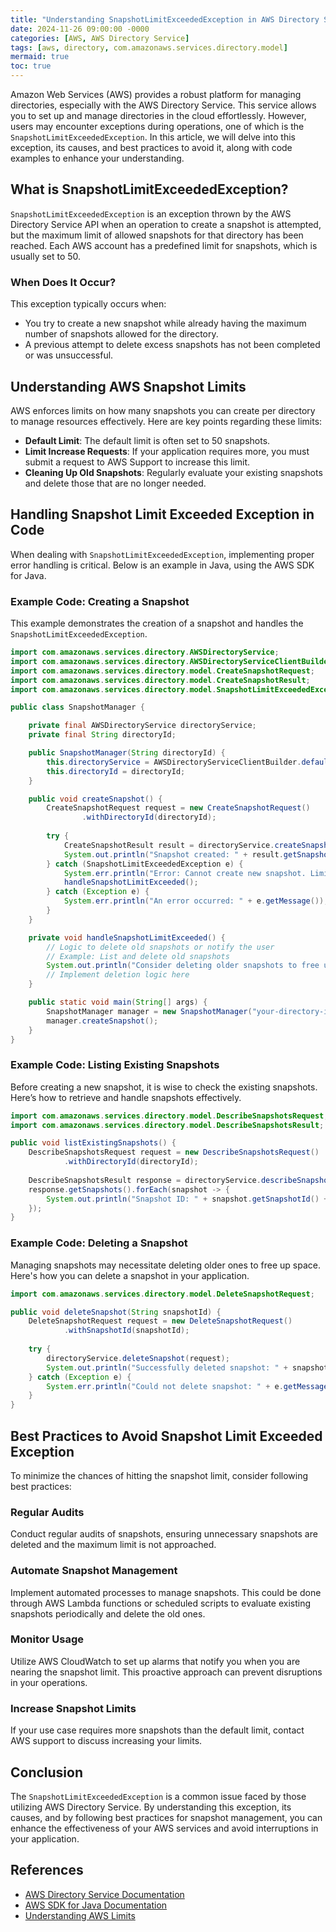 ```yaml
---
title: "Understanding SnapshotLimitExceededException in AWS Directory Service"
date: 2024-11-26 09:00:00 -0000
categories: [AWS, AWS Directory Service]
tags: [aws, directory, com.amazonaws.services.directory.model]
mermaid: true
toc: true
---
```



Amazon Web Services (AWS) provides a robust platform for managing directories, especially with the AWS Directory Service. This service allows you to set up and manage directories in the cloud effortlessly. However, users may encounter exceptions during operations, one of which is the `SnapshotLimitExceededException`. In this article, we will delve into this exception, its causes, and best practices to avoid it, along with code examples to enhance your understanding.

## What is SnapshotLimitExceededException?

`SnapshotLimitExceededException` is an exception thrown by the AWS Directory Service API when an operation to create a snapshot is attempted, but the maximum limit of allowed snapshots for that directory has been reached. Each AWS account has a predefined limit for snapshots, which is usually set to 50.

### When Does It Occur?

This exception typically occurs when:
- You try to create a new snapshot while already having the maximum number of snapshots allowed for the directory.
- A previous attempt to delete excess snapshots has not been completed or was unsuccessful.

## Understanding AWS Snapshot Limits

AWS enforces limits on how many snapshots you can create per directory to manage resources effectively. Here are key points regarding these limits:

- **Default Limit**: The default limit is often set to 50 snapshots.
- **Limit Increase Requests**: If your application requires more, you must submit a request to AWS Support to increase this limit.
- **Cleaning Up Old Snapshots**: Regularly evaluate your existing snapshots and delete those that are no longer needed.

## Handling Snapshot Limit Exceeded Exception in Code

When dealing with `SnapshotLimitExceededException`, implementing proper error handling is critical. Below is an example in Java, using the AWS SDK for Java.

### Example Code: Creating a Snapshot

This example demonstrates the creation of a snapshot and handles the `SnapshotLimitExceededException`.

```java
import com.amazonaws.services.directory.AWSDirectoryService;
import com.amazonaws.services.directory.AWSDirectoryServiceClientBuilder;
import com.amazonaws.services.directory.model.CreateSnapshotRequest;
import com.amazonaws.services.directory.model.CreateSnapshotResult;
import com.amazonaws.services.directory.model.SnapshotLimitExceededException;

public class SnapshotManager {

    private final AWSDirectoryService directoryService;
    private final String directoryId;

    public SnapshotManager(String directoryId) {
        this.directoryService = AWSDirectoryServiceClientBuilder.defaultClient();
        this.directoryId = directoryId;
    }

    public void createSnapshot() {
        CreateSnapshotRequest request = new CreateSnapshotRequest()
                .withDirectoryId(directoryId);
        
        try {
            CreateSnapshotResult result = directoryService.createSnapshot(request);
            System.out.println("Snapshot created: " + result.getSnapshotId());
        } catch (SnapshotLimitExceededException e) {
            System.err.println("Error: Cannot create new snapshot. Limit exceeded.");
            handleSnapshotLimitExceeded();
        } catch (Exception e) {
            System.err.println("An error occurred: " + e.getMessage());
        }
    }

    private void handleSnapshotLimitExceeded() {
        // Logic to delete old snapshots or notify the user
        // Example: List and delete old snapshots
        System.out.println("Consider deleting older snapshots to free up space.");
        // Implement deletion logic here
    }

    public static void main(String[] args) {
        SnapshotManager manager = new SnapshotManager("your-directory-id");
        manager.createSnapshot();
    }
}
```

### Example Code: Listing Existing Snapshots

Before creating a new snapshot, it is wise to check the existing snapshots. Here’s how to retrieve and handle snapshots effectively.

```java
import com.amazonaws.services.directory.model.DescribeSnapshotsRequest;
import com.amazonaws.services.directory.model.DescribeSnapshotsResult;

public void listExistingSnapshots() {
    DescribeSnapshotsRequest request = new DescribeSnapshotsRequest()
            .withDirectoryId(directoryId);
    
    DescribeSnapshotsResult response = directoryService.describeSnapshots(request);
    response.getSnapshots().forEach(snapshot -> {
        System.out.println("Snapshot ID: " + snapshot.getSnapshotId() + ", Status: " + snapshot.getStatus());
    });
}
```

### Example Code: Deleting a Snapshot

Managing snapshots may necessitate deleting older ones to free up space. Here's how you can delete a snapshot in your application.

```java
import com.amazonaws.services.directory.model.DeleteSnapshotRequest;

public void deleteSnapshot(String snapshotId) {
    DeleteSnapshotRequest request = new DeleteSnapshotRequest()
            .withSnapshotId(snapshotId);
    
    try {
        directoryService.deleteSnapshot(request);
        System.out.println("Successfully deleted snapshot: " + snapshotId);
    } catch (Exception e) {
        System.err.println("Could not delete snapshot: " + e.getMessage());
    }
}
```

## Best Practices to Avoid Snapshot Limit Exceeded Exception

To minimize the chances of hitting the snapshot limit, consider following best practices:

### Regular Audits

Conduct regular audits of snapshots, ensuring unnecessary snapshots are deleted and the maximum limit is not approached.

### Automate Snapshot Management

Implement automated processes to manage snapshots. This could be done through AWS Lambda functions or scheduled scripts to evaluate existing snapshots periodically and delete the old ones.

### Monitor Usage

Utilize AWS CloudWatch to set up alarms that notify you when you are nearing the snapshot limit. This proactive approach can prevent disruptions in your operations.

### Increase Snapshot Limits

If your use case requires more snapshots than the default limit, contact AWS support to discuss increasing your limits.

## Conclusion

The `SnapshotLimitExceededException` is a common issue faced by those utilizing AWS Directory Service. By understanding this exception, its causes, and by following best practices for snapshot management, you can enhance the effectiveness of your AWS services and avoid interruptions in your application.

## References

- [AWS Directory Service Documentation](https://docs.aws.amazon.com/directoryservice/latest/admin-guide/what_is.html)
- [AWS SDK for Java Documentation](https://docs.aws.amazon.com/sdk-for-java/latest/developer-guide/home.html)
- [Understanding AWS Limits](https://docs.aws.amazon.com/general/latest/gr/cloudfront_limits.html)